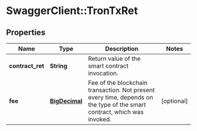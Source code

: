 # SwaggerClient::TronTxRet

## Properties
Name | Type | Description | Notes
------------ | ------------- | ------------- | -------------
**contract_ret** | **String** | Return value of the smart contract invocation. | 
**fee** | [**BigDecimal**](BigDecimal.md) | Fee of the blockchain transaction. Not present every time, depends on the type of the smart contract, which was invoked. | [optional] 

